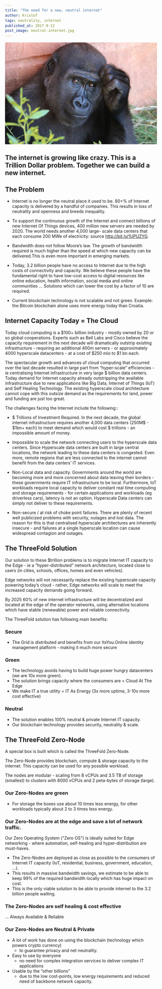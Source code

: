 ```yaml
---
title: "The need for a new, neutral internat"
author: Kristof
tags: neutrality, internet
published_at: 2017-9-12
post_image: neutral-internet.jpg
---
```


![Logo](../assets/images/neutral-internet.jpg)
## The internet is growing like crazy. This is a Trillion Dollar problem. Together we can build a new internet.



## The Problem

- Internet is no longer the neutral place it used to be. 80+% of Internet capacity is delivered by a handful of companies. This results in loss of neutrality and openness and breeds inequality.

- To support the continuous growth of the Internet and connect billions of new Internet Of Things devices, 400 million new servers are needed by 2020. The world needs another 4,000 large- scale data centers that each consume 200 MWe of electricity: source http://bit.ly/1UPUZYG.

- Bandwidth does not follow Moore’s law. The growth of bandwidth required is much higher than the speed at which new capacity can be delivered.This is even more important in emerging markets.

- Today, 3.2 billion people have no access to Internet due to the high costs of connectivity and capacity. We believe these people have the fundamental right to have low-cost access to digital resources like online education, health information, social media and online communities ...
Solutions which can lower the cost by a factor of 10 are required.

- Current blockchain technology is not scalable and not green. Example: the Bitcoin blockchain alone uses more energy today than Croatia.


## Internet Capacity Today = The Cloud

Today cloud computing is a $100+ billion industry - mostly owned by 20 or so global cooperations. Experts such as Bell Labs and Cisco believe the capacity requirement in the next decade will dramatically outstrip existing infrastructure - requiring an additional 400m servers - or approximately 4000 hyperscale datacenters - at a cost of $250 mio to $1 bn each.

The spectacular growth and advances of cloud computing that occurred over the last decade resulted in large part from “hyper-scale” efficiencies - ie centralising Internet infrastructure in very large $ billion data centers.  Today demand for Internet capacity already outstripping the available infrastructure due to new applications like Big Data, Internet of Things (IoT) and Self Healing Technology.  The existing hyperscale cloud architecture cannot cope with this outsize demand as the requirements for land, power and funding are just too great.  

The challenges facing the Internet include the following::

- $ Trillions of Investment Required.  In the next decade, the global internet infrastructure requires another 4,000 data centers (250M$ - $1bn+ each) to meet demand which would cost $ trillions - an impossible amount of money.

- Impossible to scale the network connecting users to the hyperscale data centers.  Since Hyperscale data centers are built in large central locations, the network leading to these data centers is congested.  Even more, remote regions that are less connected to the internet cannot benefit from the data centers’ IT services.

- Non-Local data and capacity.  Governments around the world are becoming more and more concerned about data leaving their borders - these governments require IT infrastructure to be local.  Furthermore, IoT workloads require local capacity to deliver constant real time computing and storage requirements - for certain applications and workloads (eg driverless cars), latency is not an option.   Hyperscale Data centers can simply not deliver to these requirements.

- Non-secure / at risk of choke point failures.  There are plenty of recent well publicized problems with security, outages and lost data.  The reason for this is that centralised hyperscale architectures are inherently insecure - and failures at a single hyperscale location can cause widespread contagion and outages.



## The ThreeFold Solution

Our solution to these $trillion problems is to migrate Internet IT capacity to the Edge - ie a “hyper-distributed” network architecture, located close to users (in cities, schools, offices, homes and even vehicles).

Edge networks will not necessarily replace the existing hyperscale capacity powering today’s cloud - rather, Edge networks will scale to meet the increased capacity demands going forward.

By 2025 60% of new internet infrastructure will be decentralized and located at the edge of the operator networks, using alternative locations which have stable (renewable) power and reliable connectivity.

The ThreeFold solution has following main benefits:


### Secure

- The Grid is distributed and benefits from our ItsYou.Online identity management platform - making it much more secure

### Green

- The technology avoids having to build huge power hungry datacenters (we are 10x more green).
- The solution brings capacity where the consumers are = Cloud At The Edge
- We make IT a true utility = IT As Energy (3x more uptime, 3-10x more cost effective)

### Neutral

- The solution enables 100% neutral & private Internet IT capacity.
- Our blockchain technology provides security, neutrality & scale.


## The ThreeFold Zero-Node

A special box is built which is called the ThreeFold Zero-Node.

The Zero-Node provides blockchain, compute & storage capacity to the internet.
This capacity can be used for any possible workload.

The nodes are modular - scaling from 8 vCPUs and 3.5 TB of storage (smallest) to clusters with 8000 vCPUs and 2 peta-bytes of storage (large).

### Our Zero-Nodes are green

- For storage the boxes use about 10 times less energy, for other workloads typically about 2 to 3 times less energy.

### Our Zero-Nodes are at the edge and save a lot of network traffic.

Our Zero Operating System ("Zero OS") is ideally suited for Edge networking - where automation, self-healing and hyper-distribution are must-haves.  
- The Zero-Nodes are deployed as close as possible to the consumers of Internet IT capacity (IoT, residential, business, government, education, …).
- This results in massive bandwidth savings, we estimate to be able to keep 99% of the required bandwidth locally which has huge impact on cost.
- This is the only viable solution to be able to provide internet to the 3.2 billion people waiting.

### The Zero-Nodes are self healing & cost effective

... Always Available & Reliable

### Our Zero-Nodes are Neutral & Private

- A lot of work has done on using the blockchain (technology which powers crypto currency)
	- to guarantee privacy and net neutrality.
- Easy to use by everyone
	- no need for complex integration services to deliver complex IT applications
- Usable by the “other billions”
	- due to the low cost-points, low energy requirements and reduced need of backbone network capacity.
